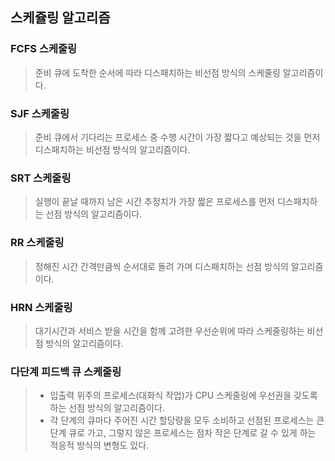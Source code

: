 ## 스케쥴링 알고리즘
### FCFS 스케줄링
> 준비 큐에 도착한 순서에 따라 디스패치하는 비선점 방식의 스케줄링 알고리즘이다.

### SJF 스케줄링
> 준비 큐에서 기다리는 프로세스 중 수행 시간이 가장 짧다고 예상되는 것을 먼저 디스패치하는 비선점 방식의 알고리즘이다.

### SRT 스케줄링
> 실행이 끝날 때까지 남은 시간 추정치가 가장 짧은 프로세스를 먼저 디스패치하는 선점 방식의 알고리즘이다.

### RR 스케줄링 
> 정해진 시간 간격만큼씩 순서대로 돌려 가며 디스패치하는 선점 방식의 알고리즘이다.

### HRN 스케줄링
> 대기시간과 서비스 받을 시간을 함께 고려한 우선순위에 따라 스케줄링하는 비선점 방식의 알고리즘이다.

### 다단계 피드백 큐 스케줄링
> - 입출력 위주의 프로세스(대화식 작업)가 CPU 스케줄링에 우선권을 갖도록 하는 선점 방식의 알고리즘이다.
> - 각 단계의 큐마다 주어진 시간 할당량을 모두 소비하고 선점된 프로세스는 큰 단계 큐로 가고, 그렇지 않은 프로세스는 점차 작은 단계로 갈 수 있게 하는 적응적 방식의 변형도 있다.

